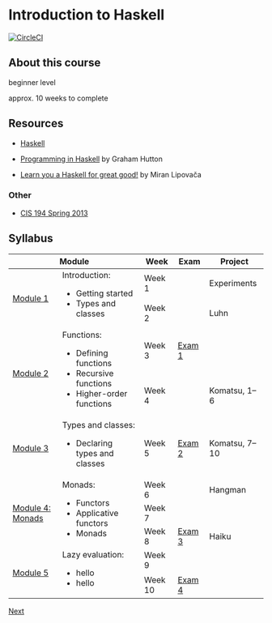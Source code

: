 # Introduction to Haskell

[![CircleCI][2]][1]

[1]: https://circleci.com/gh/stackbuilders/intro-to-haskell
[2]: https://circleci.com/gh/stackbuilders/intro-to-haskell.svg?style=shield&circle-token=d2d38df7299afbee3dd683e6f47f9b3afad4c51c

## About this course

beginner level

approx. 10 weeks to complete

## Resources

- [Haskell](https://www.haskell.org/)

- [Programming in Haskell](https://www.cs.nott.ac.uk/~pszgmh/pih.html) by Graham Hutton
- [Learn you a Haskell for great good!](http://learnyouahaskell.com) by Miran Lipovača

### Other

- [CIS 194 Spring 2013](https://www.cis.upenn.edu/~cis194/spring13/)

## Syllabus

<table>
  <thead>
    <tr>
      <th colSpan=2>Module</th>
      <th>Week</th>
      <th>Exam</th>
      <th>Project</th>
    </tr>
  </thead>
  <tbody>
    <tr>
      <td rowSpan=2><a href="/modules/01.md">Module 1</a></td>
      <td rowSpan=2>
        Introduction:
        <ul>
          <li>Getting started</li>
          <li>Types and classes</li>
        </ul>
      </td>
      <td>Week 1</td>
      <td></td>
      <td>Experiments</td>
    </tr>
    <tr>
      <td>Week 2</td>
      <td></td>
      <td>Luhn</td>
    </tr>
    <tr>
      <td rowSpan=2><a href="/modules/02.md">Module 2</a></td>
      <td rowSpan=2>
        Functions:
        <ul>
          <li>Defining functions</li>
          <li>Recursive functions</li>
          <li>Higher-order functions</li>
        </ul>
      </td>
      <td>Week 3</td>
      <td><a href="/exams/01.md">Exam 1</a></td>
      <td></td>
    </tr>
    <tr>
      <td>Week 4</td>
      <td></td>
      <td>Komatsu, 1–6</td>
    </tr>
    <tr>
      <td rowSpan=1><a href="/modules/03.md">Module 3</a></td>
      <td rowSpan=1>
        Types and classes:
        <ul>
          <li>Declaring types and classes</li>
        </ul>
      </td>
      <td>Week 5</td>
      <td><a href="/exams/02.md">Exam 2</a></td>
      <td>Komatsu, 7–10</td>
    </tr>
    <tr>
      <td rowSpan=3><a href="/modules/04.md">Module 4: Monads</a></td>
      <td rowSpan=3>
        Monads:
        <ul>
          <li>Functors</li>
          <li>Applicative functors</li>
          <li>Monads</li>
        </ul>
      </td>
      <td>Week 6</td>
      <td></td>
      <td>Hangman</td>
    </tr>
    <tr>
      <td>Week 7</td>
      <td></td>
      <td></td>
    </tr>
    <tr>
      <td>Week 8</td>
      <td><a href="/exams/03.md">Exam 3</a></td>
      <td>Haiku</td>
    </tr>
    <tr>
      <td rowSpan=2><a href="/modules/05.md">Module 5</a></td>
      <td rowSpan=2>
        Lazy evaluation:
        <ul>
          <li>hello</li>
          <li>hello</li>
        </ul>
      </td>
      <td>Week 9</td>
      <td></td>
      <td></td>
    </tr>
    <tr>
      <td>Week 10</td>
      <td><a href="/exams/04.md">Exam 4</a></td>
      <td></td>
    </tr>
  </tbody>
</table>

[Next](/modules/01.md)
